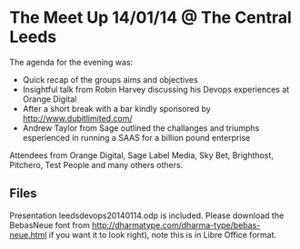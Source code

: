 The Meet Up 14/01/14 @ The Central Leeds
========================================

The agenda for the evening was:

* Quick recap of the groups aims and objectives
* Insightful talk from Robin Harvey discussing his Devops experiences at Orange Digital
* After a short break with a bar kindly sponsored by http://www.dubitlimited.com/
* Andrew Taylor from Sage outlined the challanges and triumphs esperienced in running a SAAS for a billion pound enterprise

Attendees from Orange Digital, Sage Label Media, Sky Bet, Brighthost, Pitchero, Test People and many others others.


Files
-----

Presentation leedsdevops20140114.odp is included. Please download the BebasNeue font from http://dharmatype.com/dharma-type/bebas-neue.html if you want it to look right), note this is in Libre Office format. 

